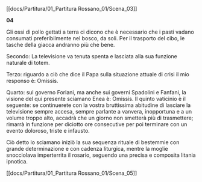 [[docs/Partitura/01_Partitura Rossano_01/Scena_03]]      

**04**

Gli ossi di pollo gettati a terra ci dicono che è necessario che i pasti vadano consumati preferibilmente nel bosco, da soli. Per il trasporto del cibo, le tasche della giacca andranno più che bene.

Secondo: La televisione va tenuta spenta e lasciata alla sua funzione naturale di totem.

Terzo: riguardo a ciò che dice il Papa sulla situazione attuale di crisi il mio responso è: Omissis.

Quarto: sul governo Forlani, ma anche sui governi Spadolini e Fanfani, la visione del qui presente sciamano Enea è: Omissis. Il quinto vaticinio è il seguente: se continuerete con la vostra bruttissima abitudine di lasciare la televisione sempre accesa, sempre parlante a vanvera, inopportuna e a un volume troppo alto, accadrà che un giorno non smetterà più di trasmettere; rimarrà in funzione per diciotto ore consecutive per poi terminare con un evento doloroso, triste e infausto.

Ciò detto lo sciamano iniziò la sua sequenza rituale di bestemmie con grande determinazione e con cadenza liturgica, mentre la moglie snocciolava imperterrita il rosario, seguendo una precisa e composita litania ipnotica.

[[docs/Partitura/01_Partitura Rossano_01/Scena_05]]